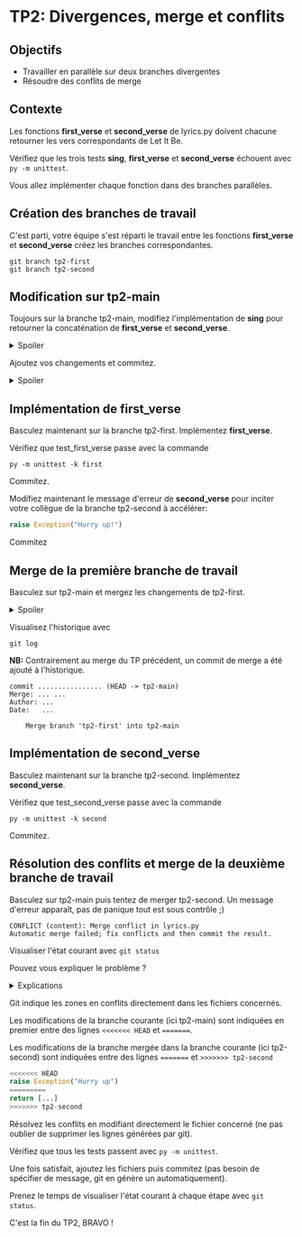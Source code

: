 # TP2: Divergences, merge et conflits

## Objectifs

+ Travailler en parallèle sur deux branches divergentes
+ Résoudre des conflits de merge

## Contexte

Les fonctions **first_verse** et **second_verse** de lyrics.py doivent chacune retourner les vers correspondants de Let It Be.

Vérifiez que les trois tests **sing**, **first_verse** et **second_verse** échouent avec `py -m unittest`.

Vous allez implémenter chaque fonction dans des branches parallèles.

## Création des branches de travail

C'est parti, votre équipe s'est réparti le travail entre les fonctions **first_verse** et **second_verse** créez les branches correspondantes.

```
git branch tp2-first
git branch tp2-second
```

## Modification sur tp2-main

Toujours sur la branche tp2-main, modifiez l'implémentation de **sing** pour retourner la concaténation de **first_verse** et **second_verse**.
<details>
<summary>Spoiler</summary>

```py
return first_verse() + second_verse()
```
</details>

Ajoutez vos changements et commitez.

<details>
<summary>Spoiler</summary>

```
git add lyric.py
git commit -m "Implemented sing"
```
</details>

## Implémentation de first_verse

Basculez maintenant sur la branche tp2-first. 
Implémentez **first_verse**.

Vérifiez que test_first_verse passe avec la commande 
```
py -m unittest -k first
```
Commitez.

Modifiez maintenant le message d'erreur de **second_verse** pour inciter votre collègue de la branche tp2-second à accélérer:
```py
raise Exception("Hurry up!")
```

Commitez

## Merge de la première branche de travail

Basculez sur tp2-main et mergez les changements de tp2-first.
<details>
<summary>Spoiler</summary>

```
git checkout tp2-main
git merge tp2-first
```
</details>

Visualisez l'historique avec
```
git log
```

**NB:** Contrairement au merge du TP précédent, un commit de merge a été ajouté à l'historique.

```
commit ................ (HEAD -> tp2-main)
Merge: ... ...
Author: ...
Date:   ...

    Merge branch 'tp2-first' into tp2-main
```

## Implémentation de second_verse

Basculez maintenant sur la branche tp2-second.
Implémentez **second_verse**. 

Vérifiez que test_second_verse passe avec la commande 
```
py -m unittest -k second
```
Commitez.

## Résolution des conflits et merge de la deuxième branche de travail

Basculez sur tp2-main puis tentez de merger tp2-second.
Un message d'erreur apparaît, pas de panique tout est sous contrôle ;)

```
CONFLICT (content): Merge conflict in lyrics.py
Automatic merge failed; fix conflicts and then commit the result.
```

Visualiser l'état courant avec `git status`

Pouvez vous expliquer le problème ?

<details>
<summary>Explications</summary>

```
Contrairement au merge précédent, des conflits entre main et second n'ont pas pu être résolus automatiquement par Git, car des lignes de lyrics.py ont été modifiées des deux côtés. Dans ces cas, il faut résoudre manuellement les conflits.
```
</details>

Git indique les zones en conflits directement dans les fichiers concernés.

Les modifications de la branche courante (ici tp2-main) sont indiquées en premier entre des lignes `<<<<<<< HEAD` et `=======`.

Les modifications de la branche mergée dans la branche courante (ici tp2-second) sont indiquées entre des lignes `=======` et `>>>>>>> tp2-second`

```py
<<<<<<< HEAD
raise Exception("Hurry up")
=========
return [...]
>>>>>>> tp2-second
```

Résolvez les conflits en modifiant directement le fichier concerné (ne pas oublier de supprimer les lignes générées par git). 

Vérifiez que tous les tests passent avec `py -m unittest`.

Une fois satisfait, ajoutez les fichiers puis commitez (pas besoin de spécifier de message, git en génère un automatiquement).

Prenez le temps de visualiser l'état courant à chaque étape avec `git status`.

C'est la fin du TP2, BRAVO !
